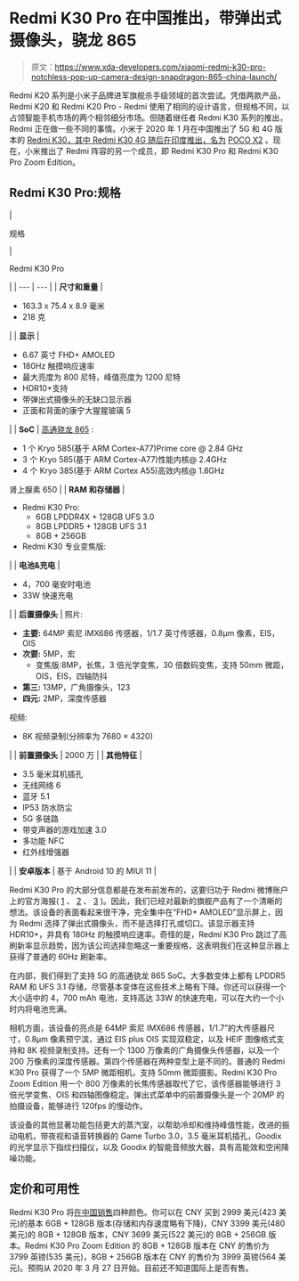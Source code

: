 # Redmi K30 Pro 在中国推出，带弹出式摄像头，骁龙 865

> 原文：<https://www.xda-developers.com/xiaomi-redmi-k30-pro-notchless-pop-up-camera-design-snapdragon-865-china-launch/>

Redmi K20 系列是小米子品牌进军旗舰杀手级领域的首次尝试。凭借两款产品，Redmi K20 和 Redmi K20 Pro - Redmi 使用了相同的设计语言，但规格不同，以占领智能手机市场的两个相邻细分市场。但随着继任者 Redmi K30 系列的推出，Redmi 正在做一些不同的事情。小米于 2020 年 1 月在中国推出了 5G 和 4G 版本的 [Redmi K30，其中 Redmi K30 4G 随后在印度推出，名为](https://www.xda-developers.com/xiaomi-redmi-k30-5g-4g-120hz-display-snapdragon-765g-64mp-sony-imx686-china-launch/) [POCO X2](https://www.xda-developers.com/poco-x2-review-better-than-poco-f1/) 。现在，小米推出了 Redmi 阵容的另一个成员，即 Redmi K30 Pro 和 Redmi K30 Pro Zoom Edition。

## Redmi K30 Pro:规格

| 

规格

 | 

Redmi K30 Pro

 |
| --- | --- |
| **尺寸和重量** | 

*   163.3 x 75.4 x 8.9 毫米
*   218 克

 |
| **显示** | 

*   6.67 英寸 FHD+ AMOLED
*   180Hz 触摸响应速率
*   最大亮度为 800 尼特，峰值亮度为 1200 尼特
*   HDR10+支持
*   带弹出式摄像头的无缺口显示器
*   正面和背面的康宁大猩猩玻璃 5

 |
| **SoC** | [高通骁龙 865](https://www.xda-developers.com/qualcomm-snapdragon-865-processor-specifications-features/) :

*   1 个 Kryo 585(基于 ARM Cortex-A77)Prime core @ 2.84 GHz
*   3 个 Kryo 585(基于 ARM Cortex-A77)性能内核@ 2.4GHz
*   4 个 Kryo 385(基于 ARM Cortex A55)高效内核@ 1.8GHz

肾上腺素 650 |
| **RAM 和存储器** | 

*   Redmi K30 Pro:
    *   6GB LPDDR4X + 128GB UFS 3.0
    *   8GB LPDDR5 + 128GB UFS 3.1
    *   8GB + 256GB
*   Redmi K30 专业变焦版:

 |
| **电池&充电** | 

*   4，700 毫安时电池
*   33W 快速充电

 |
| **后置摄像头** | 照片:

*   **主要:** 64MP 索尼 IMX686 传感器，1/1.7 英寸传感器，0.8μm 像素，EIS，OIS
*   **次要:** 5MP，宏
    *   变焦版:8MP，长焦，3 倍光学变焦，30 倍数码变焦，支持 50mm 微距，OIS，EIS，四轴防抖
*   **第三:** 13MP，广角摄像头，123
*   **四元:** 2MP，深度传感器

视频:

*   8K 视频录制(分辨率为 7680 × 4320)

 |
| **前置摄像头** | 2000 万 |
| **其他特征** | 

*   3.5 毫米耳机插孔
*   无线网络 6
*   蓝牙 5.1
*   IP53 防水防尘
*   5G 多链路
*   带变声器的游戏加速 3.0
*   多功能 NFC
*   红外线增强器

 |
| **安卓版本** | 基于 Android 10 的 MIUI 11 |

Redmi K30 Pro 的大部分信息都是在发布前发布的，这要归功于 Redmi 微博账户上的官方海报( [1](https://www.xda-developers.com/redmi-k30-pro-launches-march-24-qualcomm-snapdragon-865/) 、 [2](https://www.xda-developers.com/redmi-k30-pro-amoled-hdr-10-plus-display-game-turbo-3-0-voice-changer-improved-vibration/) 、 [3](https://www.xda-developers.com/redmi-k30-pro-64mp-sony-imx686-sensor-8k-video-recording-dual-ois/) )。因此，我们已经对最新的旗舰产品有了一个清晰的想法。该设备的表面看起来很干净，完全集中在“FHD+ AMOLED”显示屏上，因为 Redmi 选择了弹出式摄像头，而不是选择打孔或切口。该显示器支持 HDR10+，并具有 180Hz 的触摸响应速率。奇怪的是，Redmi K30 Pro 跳过了高刷新率显示趋势，因为该公司选择忽略这一重要规格，这表明我们在这种显示器上获得了普通的 60Hz 刷新率。

在内部，我们得到了支持 5G 的高通骁龙 865 SoC。大多数变体上都有 LPDDR5 RAM 和 UFS 3.1 存储，尽管基本变体在这些技术上略有下降。你还可以获得一个大小适中的 4，700 mAh 电池，支持高达 33W 的快速充电，可以在大约一个小时内将电池充满。

相机方面，该设备的亮点是 64MP 索尼 IMX686 传感器，1/1.7”的大传感器尺寸，0.8μm 像素预宁滨，通过 EIS plus OIS 实现双稳定，以及 HEIF 图像格式支持和 8K 视频录制支持。还有一个 1300 万像素的广角摄像头传感器，以及一个 200 万像素的深度传感器。第四个传感器在两种变型上是不同的。普通的 Redmi K30 Pro 获得了一个 5MP 微距相机，支持 50mm 微距摄影。Redmi K30 Pro Zoom Edition 用一个 800 万像素的长焦传感器取代了它，该传感器能够进行 3 倍光学变焦、OIS 和四轴图像稳定。弹出式菜单中的前置摄像头是一个 20MP 的拍摄设备，能够进行 120fps 的慢动作。

该设备的其他显著功能包括更大的蒸汽室，以帮助冷却和维持峰值性能，改进的振动电机，带夜视和语音转换器的 Game Turbo 3.0，3.5 毫米耳机插孔，Goodix 的光学显示下指纹扫描仪，以及 Goodix 的智能音频放大器，具有高能效和空闲降噪功能。

## 定价和可用性

Redmi K30 Pro 将[在中国销售](https://www.mi.com/index.html)四种颜色。你可以在 CNY 买到 2999 美元(423 美元)的基本 6GB + 128GB 版本(存储和内存速度略有下降)，CNY 3399 美元(480 美元)的 8GB + 128GB 版本，CNY 3699 美元(522 美元)的 8GB + 256GB 版本。Redmi K30 Pro Zoom Edition 的 8GB + 128GB 版本在 CNY 的售价为 3799 英镑(535 美元)，8GB + 256GB 版本在 CNY 的售价为 3999 英镑(564 美元)。预购从 2020 年 3 月 27 日开始。目前还不知道国际上是否有售。